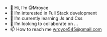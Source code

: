- 👋 Hi, I’m @Mroyce
- 👀 I’m interested in Full Stack development
- 🌱 I’m currently learning Js and Css
- 💞️ I’m looking to collaborate on ...
- 📫 How to reach me wroyce545@gmail.com

<!---
Mroyc/Mroyc is a ✨ special ✨ repository because its `README.md` (this file) appears on your GitHub profile.
You can click the Preview link to take a look at your changes.
--->

